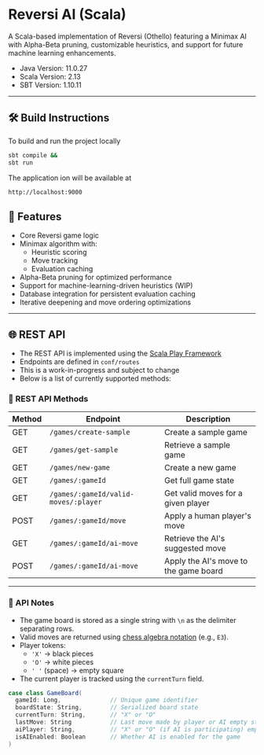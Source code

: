 # Reversi AI (Scala)

A Scala-based implementation of Reversi (Othello) featuring a Minimax AI with Alpha-Beta pruning, customizable heuristics, and support for future machine learning enhancements.
- Java Version: 11.0.27
- Scala Version: 2.13
- SBT Version: 1.10.11
---

## 🛠️ Build Instructions

To build and run the project locally
```bash
sbt compile &&
sbt run
```
The application ion will be available at 
```bash
http://localhost:9000
```

## 🚀 Features

- Core Reversi game logic
- Minimax algorithm with:
  - Heuristic scoring
  - Move tracking
  - Evaluation caching
- Alpha-Beta pruning for optimized performance
- Support for machine-learning-driven heuristics (WIP)
- Database integration for persistent evaluation caching
- Iterative deepening and move ordering optimizations

---

## 🌐 REST API

- The REST API is implemented using the [Scala Play Framework](https://www.playframework.com/)
- Endpoints are defined in `conf/routes`
- This is a work-in-progress and subject to change
- Below is a list of currently supported methods:

### 🧭 REST API Methods

| Method | Endpoint                             | Description                              |
|--------|--------------------------------------|------------------------------------------|
| GET    | `/games/create-sample`               | Create a sample game                     |
| GET    | `/games/get-sample`                  | Retrieve a sample game                   |
| GET    | `/games/new-game`                    | Create a new game                        |
| GET    | `/games/:gameId`                     | Get full game state                      |
| GET    | `/games/:gameId/valid-moves/:player` | Get valid moves for a given player       |
| POST   | `/games/:gameId/move`                | Apply a human player's move              |
| GET    | `/games/:gameId/ai-move`             | Retrieve the AI's suggested move         |
| POST   | `/games/:gameId/ai-move`             | Apply the AI's move to the game board    |

---

### 📝 API Notes

- The game board is stored as a single string with `\n` as the delimiter separating rows.
- Valid moves are returned using [chess algebra notation](https://en.wikipedia.org/wiki/Algebraic_notation_(chess)) (e.g., `E3`).
- Player tokens:
  - `'X'` → black pieces
  - `'O'` → white pieces
  - `' '` (space) → empty square
- The current player is tracked using the `currentTurn` field.


```scala
case class GameBoard(
  gameId: Long,              // Unique game identifier
  boardState: String,        // Serialized board state
  currentTurn: String,       // "X" or "O"
  lastMove: String           // Last move made by player or AI empty string for first move                  
  aiPlayer: String,          // "X" or "O" (if AI is participating) empty string if not
  isAIEnabled: Boolean       // Whether AI is enabled for the game
)
```

